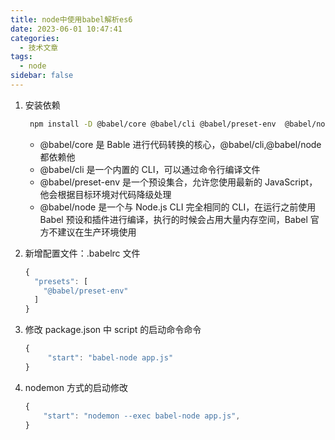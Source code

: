 ```yaml
---
title: node中使用babel解析es6
date: 2023-06-01 10:47:41
categories:
  - 技术文章
tags:
  - node
sidebar: false
---
```


1. 安装依赖

   ```sh
    npm install -D @babel/core @babel/cli @babel/preset-env  @babel/node
   ```

   - @babel/core 是 Bable 进行代码转换的核心，@babel/cli,@babel/node 都依赖他
   - @babel/cli 是一个内置的 CLI，可以通过命令行编译文件
   - @babel/preset-env 是一个预设集合，允许您使用最新的 JavaScript，他会根据目标环境对代码降级处理
   - @babel/node 是一个与 Node.js CLI 完全相同的 CLI，在运行之前使用 Babel 预设和插件进行编译，执行的时候会占用大量内存空间，Babel 官方不建议在生产环境使用

2. 新增配置文件：.babelrc 文件

   ```js
   {
     "presets": [
       "@babel/preset-env"
     ]
   }
   ```

3. 修改 package.json 中 script 的启动命令命令

   ```js
   {
        "start": "babel-node app.js"
   }
   ```

4. nodemon 方式的启动修改

   ```js
   {
       "start": "nodemon --exec babel-node app.js",
   }
   ```
